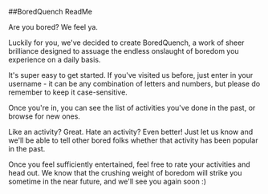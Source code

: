 ##BoredQuench ReadMe

Are you bored? We feel ya.

Luckily for you, we've decided to create BoredQuench, a work of sheer brilliance designed to assuage the endless onslaught of boredom you experience on a daily basis.

It's super easy to get started. If you've visited us before, just enter in your username - it can be any combination of letters and numbers, but please do remember to keep it case-sensitive.

Once you're in, you can see the list of activities you've done in the past, or browse for new ones.

Like an activity? Great. Hate an activity? Even better! Just let us know and we'll be able to tell other bored folks whether that activity has been popular in the past.

Once you feel sufficiently entertained, feel free to rate your activities and head out. We know that the crushing weight of boredom will strike you sometime in the near future, and we'll see you again soon :)
